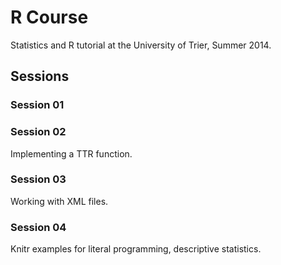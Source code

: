 R Course
=============
Statistics and R tutorial at the University of Trier, Summer 2014.

## Sessions

### Session 01
### Session 02
Implementing a TTR function.
### Session 03
Working with XML files.
### Session 04
Knitr examples for literal programming, descriptive statistics.
